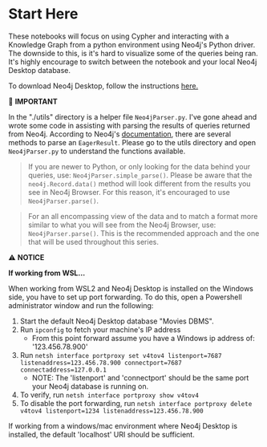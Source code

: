 # Start Here

These notebooks will focus on using Cypher and interacting with a Knowledge Graph from a python environment using Neo4j's Python driver. The downside to this, is it's hard to visualize some of the queries being ran. It's highly encourage to switch between the notebook and your local Neo4j Desktop database.

To download Neo4j Desktop, follow the instructions [here.](https://neo4j.com/download/)


🛑 **IMPORTANT**

In the "./utils" directory is a helper file `Neo4jParser.py`. I've gone ahead and wrote some code in assisting with parsing the results of queries returned from Neo4j. According to Neo4j's [documentation](https://neo4j.com/docs/api/python-driver/current/api.html#), there are several methods to parse an `EagerResult`. Please go to the utils directory and open `Neo4jParser.py` to understand the functions available.
> If you are newer to Python, or only looking for the data behind your queries, use: `Neo4jParser.simple_parse()`. Please be aware that the `neo4j.Record.data()` method will look different from the results you see in Neo4j Browser. For this reason, it's encouraged to use `Neo4jParser.parse()`.

> For an all encompassing view of the data and to match a format more similar to what you will see from the Neo4j Browser, use: `Neo4jParser.parse()`. This is the recommended approach and the one that will be used throughout this series.


⚠️ **NOTICE**

**If working from WSL...**

When working from WSL2 and Neo4j Desktop is installed on the Windows side, you have to set up port forwarding. To do this, open a Powershell administrator window and run the following:
1. Start the default Neo4j Desktop database "Movies DBMS".
2. Run `ipconfig` to fetch your machine's IP address
    * From this point forward assume you have a Windows ip address of: '123.456.78.900'
3. Run `netsh interface portproxy set v4tov4 listenport=7687 listenaddress=123.456.78.900 connectport=7687 connectaddress=127.0.0.1`
    * NOTE: The 'listenport' and 'connectport' should be the same port your Neo4j database is running on.
4. To verify, run `netsh interface portproxy show v4tov4`
5. To disable the port forwarding, run `netsh interface portproxy delete v4tov4 listenport=1234 listenaddress=123.456.78.900`

If working from a windows/mac environment where Neo4j Desktop is installed, the default 'localhost' URI should be sufficient.

